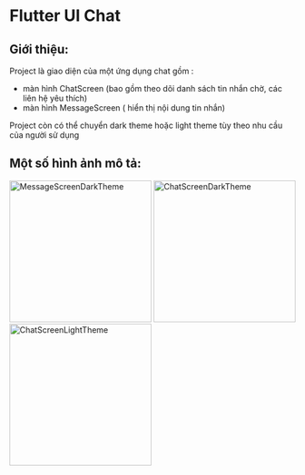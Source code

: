 # Flutter UI Chat 

## Giới thiệu: 
Project là giao diện của một ứng dụng chat gồm : 
- màn hình ChatScreen (bao gồm theo dõi danh sách tin nhắn chờ, các liên hệ yêu thích)
- màn hình MessageScreen ( hiển thị nội dung tin nhắn)

Project còn có thể chuyển dark theme hoặc light theme tùy theo nhu cầu của người sử dụng

## Một số hình ảnh mô tả:

<img src="https://user-images.githubusercontent.com/83379998/224873672-dca70fa9-30d7-494c-928e-150b25b89f64.png" alt="MessageScreenDarkTheme" width="250" />
<img src="https://user-images.githubusercontent.com/83379998/224873249-fcafcfc6-a42d-4601-911c-9069b7262f6b.png" alt="ChatScreenDarkTheme" width="250" />
<img src="https://user-images.githubusercontent.com/83379998/224873428-e874b052-2569-4d05-879d-1c7d2634a8da.png" alt="ChatScreenLightTheme" width="250" />

